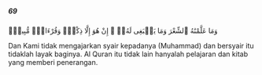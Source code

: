 ##### 69

<span class="ayah">وَمَا عَلَّمْنَٰهُ ٱلشِّعْرَ وَمَا يَنۢبَغِى لَهُۥٓ ۚ إِنْ هُوَ إِلَّا ذِكْرٌۭ وَقُرْءَانٌۭ مُّبِينٌۭ</span>

<span class="ayah_translation">Dan Kami tidak mengajarkan syair kepadanya (Muhammad) dan bersyair itu tidaklah layak baginya. Al Quran itu tidak lain hanyalah pelajaran dan kitab yang memberi penerangan.</span>
